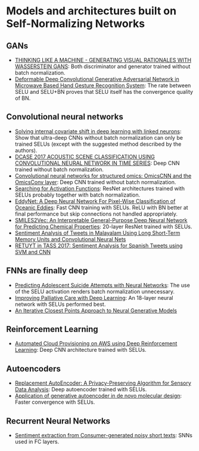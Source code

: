 # Models and architectures built on Self-Normalizing Networks

## GANs
- [THINKING  LIKE  A  MACHINE - GENERATING  VISUAL RATIONALES WITH WASSERSTEIN GANS](https://pdfs.semanticscholar.org/dd4c/23a21b1199f34e5003e26d2171d02ba12d45.pdf): Both discriminator and generator trained without batch normalization.
- [Deformable Deep Convolutional Generative Adversarial Network in Microwave Based Hand Gesture Recognition System](https://arxiv.org/abs/1711.01968):
 The  rate  between  SELU  and  SELU+BN proves  that  SELU  itself  has  the  convergence  quality  of  BN.

## Convolutional neural networks
- [Solving internal covariate shift in deep learning with linked neurons](https://arxiv.org/abs/1712.02609): Show that ultra-deep CNNs without batch normalization can only be trained SELUs (except with the suggested method described by the authors).
- [DCASE 2017 ACOUSTIC SCENE CLASSIFICATION USING CONVOLUTIONAL NEURAL NETWORK IN TIME SERIES](http://www.cs.tut.fi/sgn/arg/dcase2017/documents/challenge_technical_reports/DCASE2017_Biho_116.pdf): Deep CNN trained without batch normalization.
- [Convolutional neural networks for structured omics: OmicsCNN and the OmicsConv layer](https://arxiv.org/abs/1710.05918): Deep CNN trained without batch normalization.
- [Searching for Activation Functions](https://arxiv.org/abs/1710.05941): ResNet architectures trained with SELUs probably together with batch normalization.
- [EddyNet: A Deep Neural Network For Pixel-Wise Classification of Oceanic Eddies](https://arxiv.org/abs/1711.03954): Fast CNN training with SELUs. ReLU with BN better at final performance but skip connections not handled appropriately.
- [SMILES2Vec: An Interpretable General-Purpose Deep Neural Network for Predicting Chemical Properties](https://arxiv.org/abs/1712.02034): 20-layer ResNet trained with SELUs.
- [Sentiment Analysis of Tweets in Malayalam Using Long Short-Term Memory Units and Convolutional Neural Nets](https://link.springer.com/chapter/10.1007/978-3-319-71928-3_31)
- [RETUYT in TASS 2017: Sentiment Analysis for Spanish Tweets using SVM and CNN](https://arxiv.org/abs/1710.06393)

## FNNs are finally deep
- [Predicting Adolescent Suicide Attempts with Neural Networks](https://arxiv.org/abs/1711.10057): The use of the SELU activation renders batch normalization
unnecessary.
- [Improving Palliative Care with Deep Learning](https://arxiv.org/abs/1711.06402): An 18-layer neural network with SELUs performed best.
- [An Iterative Closest Points Approach to Neural Generative Models](https://arxiv.org/abs/1711.06562)

## Reinforcement Learning
- [Automated Cloud Provisioning on AWS using Deep Reinforcement Learning](https://arxiv.org/abs/1709.04305): Deep CNN architecture trained with SELUs.

## Autoencoders
- [Replacement AutoEncoder: A Privacy-Preserving Algorithm for Sensory Data Analysis](https://arxiv.org/abs/1710.06564): Deep autoencoder trained with SELUs.
- [Application of generative autoencoder in de novo molecular design](https://arxiv.org/abs/1711.07839): Faster convergence with SELUs.

## Recurrent Neural Networks
- [Sentiment extraction from Consumer-generated noisy short texts](http://sentic.net/sentire2017meisheri.pdf): SNNs used in FC layers.


